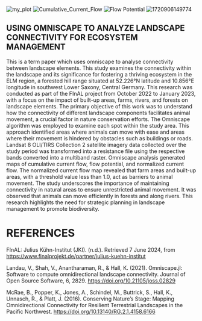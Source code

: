 ![my_plot](https://github.com/user-attachments/assets/f33cfef6-e2eb-40b1-9241-fd42bdee6cee)
![Cumulative_Current_Flow](https://github.com/user-attachments/assets/5124367f-cd0e-4309-be8e-dade8cc216c3)
![Flow Potential](https://github.com/user-attachments/assets/d6e72a61-410f-408b-adee-7abc17b8d84d)
![1720906149774](https://github.com/user-attachments/assets/63d78563-6929-4509-b923-b4dc07f8619a)
## USING OMNISCAPE TO ANALYZE LANDSCAPE CONNECTIVITY FOR ECOSYSTEM MANAGEMENT
This is a term paper which uses omniscape to analyse connectivity between landscape elements.
This study examines the connectivity within the landscape and its significance for fostering a
thriving ecosystem in the ELM region, a forested hill range situated at 52.226°N latitude and
10.856°E longitude in southwest Lower Saxony, Central Germany. This research was
conducted as part of the FInAL project from October 2022 to January 2023, with a focus on
the impact of built-up areas, farms, rivers, and forests on landscape elements.
The primary objective of this work was to understand how the connectivity of different
landscape components facilitates animal movement, a crucial factor in nature conservation
efforts.
The Omniscape algorithm was employed to examine each spot within the study area. This
approach identified areas where animals can move with ease and areas where their movement
is hindered by obstacles such as buildings or roads. Landsat 8 OLI/TIRS Collection 2 satellite
imagery data collected over the study period was transformed into a resistance file using the
respective bands converted into a multiband raster. Omniscape analysis generated maps of
cumulative current flow, flow potential, and normalized current flow.
The normalized current flow map revealed that farm areas and built-up areas, with a
threshold value less than 1.0, act as barriers to animal movement. The study underscores the
importance of maintaining connectivity in natural areas to ensure unrestricted animal
movement. It was observed that animals can move efficiently in forests and along rivers. This
research highlights the need for strategic planning in landscape management to promote
biodiversity.

# REFERENCES
FInAL: Julius Kühn-Institut (JKI). (n.d.). Retrieved 7 June 2024, from https://www.finalprojekt.de/partner/julius-kuehn-institut

Landau, V., Shah, V., Anantharaman, R., & Hall, K. (2021). Omniscape.jl: Software to compute
omnidirectional landscape connectivity. Journal of Open Source Software, 6, 2829.
https://doi.org/10.21105/joss.02829

McRae, B., Popper, K., Jones, A., Schindel, M., Buttrick, S., Hall, K., Unnasch, R., & Platt, J.
(2016). Conserving Nature’s Stage: Mapping Omnidirectional Connectivity for Resilient Terrestrial
Landscapes in the Pacific Northwest. https://doi.org/10.13140/RG.2.1.4158.6166
